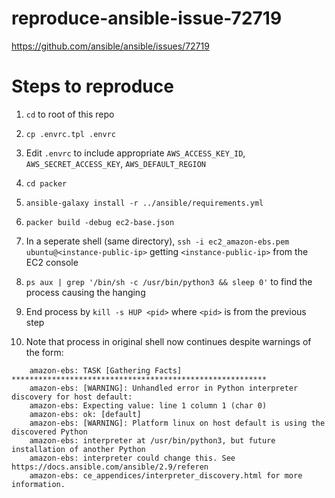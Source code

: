 # reproduce-ansible-issue-72719
https://github.com/ansible/ansible/issues/72719

# Steps to reproduce

1. `cd` to root of this repo

2. `cp .envrc.tpl .envrc`

3. Edit `.envrc` to include appropriate `AWS_ACCESS_KEY_ID`, `AWS_SECRET_ACCESS_KEY`, `AWS_DEFAULT_REGION`

4. `cd packer`

5. `ansible-galaxy install -r ../ansible/requirements.yml`

6. `packer build -debug ec2-base.json`

7. In a seperate shell (same directory), `ssh -i ec2_amazon-ebs.pem ubuntu@<instance-public-ip>` getting `<instance-public-ip>` from the EC2 console

8. `ps aux | grep '/bin/sh -c /usr/bin/python3 && sleep 0'` to find the process causing the hanging

9. End process by `kill -s HUP <pid>` where `<pid>` is from the previous step

10. Note that process in original shell now continues despite warnings of the form:

```
    amazon-ebs: TASK [Gathering Facts] *********************************************************
    amazon-ebs: [WARNING]: Unhandled error in Python interpreter discovery for host default:
    amazon-ebs: Expecting value: line 1 column 1 (char 0)
    amazon-ebs: ok: [default]
    amazon-ebs: [WARNING]: Platform linux on host default is using the discovered Python
    amazon-ebs: interpreter at /usr/bin/python3, but future installation of another Python
    amazon-ebs: interpreter could change this. See https://docs.ansible.com/ansible/2.9/referen
    amazon-ebs: ce_appendices/interpreter_discovery.html for more information.
```
